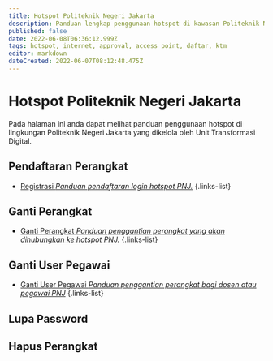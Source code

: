 ```yaml
---
title: Hotspot Politeknik Negeri Jakarta
description: Panduan lengkap penggunaan hotspot di kawasan Politeknik Negeri Jakarta yang dikelola oleh Unit Transformasi Digital.
published: false
date: 2022-06-08T06:36:12.999Z
tags: hotspot, internet, approval, access point, daftar, ktm
editor: markdown
dateCreated: 2022-06-07T08:12:48.475Z
---
```


# Hotspot Politeknik Negeri Jakarta
Pada halaman ini anda dapat melihat panduan penggunaan hotspot di lingkungan Politeknik Negeri Jakarta yang dikelola oleh Unit Transformasi Digital.

## Pendaftaran Perangkat
- [Registrasi *Panduan pendaftaran login hotspot PNJ.*](/id/hotspot-pnj/registrasi)
{.links-list}

## Ganti Perangkat
- [Ganti Perangkat *Panduan penggantian perangkat yang akan dihubungkan ke hotspot PNJ.*](/id/hotspot-pnj/ganti-perangkat)
{.links-list}

## Ganti User Pegawai
- [Ganti User Pegawai *Panduan penggantian perangkat bagi dosen atau pegawai PNJ*](/id/hotspot-pnj/registrasi/ganti-user-pegawai)
{.links-list}

## Lupa Password

## Hapus Perangkat
